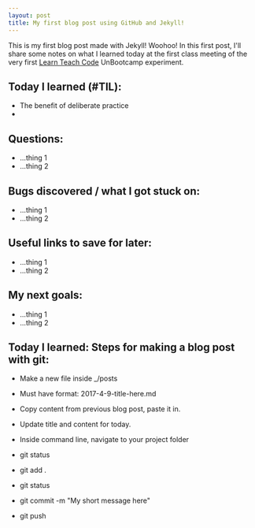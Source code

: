 ```yaml
---
layout: post
title: My first blog post using GitHub and Jekyll!
---
```


This is my first blog post made with Jekyll! Woohoo! In this first post, I'll share some notes on what I learned today at the first class meeting of the very first [Learn Teach Code](http://learnteachcode.org/) UnBootcamp experiment.

## Today I learned (#TIL):

- The benefit of deliberate practice
- 

## Questions:

- ...thing 1
- ...thing 2

## Bugs discovered / what I got stuck on:

- ...thing 1
- ...thing 2

## Useful links to save for later:

- ...thing 1
- ...thing 2

## My next goals:

- ...thing 1
- ...thing 2

## Today I learned: Steps for making a blog post with git: 

- Make a new file inside _/posts

- Must have format: 2017-4-9-title-here.md

- Copy content from previous blog post, paste it in.

- Update title and content for today.

- Inside command line, navigate to your project folder

- git status
- git add .
- git status
- git commit -m "My short message here"
- git push
